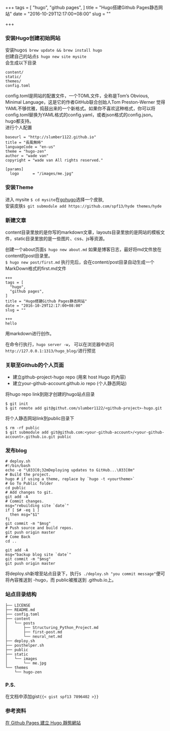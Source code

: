 +++
tags = [
  "hugo",
  "github pages",
]
title = "Hugo搭建Github Pages静态网站"
date = "2016-10-29T12:17:00+08:00"
slug = ""

+++
### 安装Hugo创建初始网站
安装hugo`$ brew update && brew install hugo`   
创建自己的站点`$ hugo new site mysite`   
会生成以下目录
```
content/
static/
themes/
config.toml
```
config.toml是网站的配置文件，一个TOML文件，全称是Tom’s Obvious, Minimal Language，这是它的作者GitHub联合创始人Tom Preston-Werner 觉得YAML不够优雅，捣鼓出来的一个新格式。如果你不喜欢这种格式，你可以将config.toml替换为YAML格式的config.yaml，或者json格式的config.json。hugo都支持。   
进行个人配置
```
baseurl = "http://slumber1122.github.io"
title = "長風無時"
languageCode = "en-us"
theme = "hugo-zen"
author = "wade van"
copyright = "wade van All rights reserved."

[params]
  logo      = "/images/me.jpg"
```

### 安装Theme

进入 mysite `$ cd mysite`在[gohugo](http://themes.gohugo.io/)选择一个皮肤,   
安装皮肤`$ git submodule add https://github.com/spf13/hyde themes/hyde`   

### 新建文章

content目录里放的是你写的markdown文章，layouts目录里放的是网站的模板文件，static目录里放的是一些图片、css、js等资源。

创建一个about页面`$ hugo new about.md`
如果是博客日志，最好将md文件放在content的post目录里。   
`$ hugo new post/first.md`
执行完后，会在content/post目录自动生成一个MarkDown格式的first.md文件   
```
+++
tags = [
  "hugo",
  "github pages",
]
title = "Hugo搭建Github Pages静态网站"
date = "2016-10-29T12:17:00+08:00"
slug = ""

+++
hello
```
用markdown进行创作。

在命令行执行，`hugo server -w`， 可以在浏览器中访问` http://127.0.0.1:1313/hugo_blog/`进行预览

### 关联至Github的个人页面
* 建立github-project-hugo repo (用來 host Hugo 的內容)
* 建立your-github-account.github.io repo (个人静态网站)

将hugo repo link到刚才创建的hugo站点目录
```
$ git init
$ git remote add git@githut.com/slumber1122/<github-project>-hugo.git
```
将个人静态网站link到public目录下
```
$ rm -rf public
$ git submodule add git@github.com:<your-github-account>/<your-github-account>.github.io.git public
```

### 发布blog
```
# deploy.sh
#!/bin/bash
echo -e "\033[0;32mDeploying updates to GitHub...\033[0m"
# Build the project.
hugo # if using a theme, replace by `hugo -t <yourtheme>`
# Go To Public folder
cd public
# Add changes to git.
git add -A
# Commit changes.
msg="rebuilding site `date`"
if [ $# -eq 1 ]
  then msg="$1"
fi
git commit -m "$msg"
# Push source and build repos.
git push origin master
# Come Back
cd ..

git add -A
msg="backup blog site `date`"
git commit -m "$msg"
git push origin master
```
将deploy.sh新增至站点目录下，执行`$ ./deploy.sh "you commit message"`便可将內容推送到 <your-github-account>-hugo，而 public被推送到 <your-github-account>.github.io上。

### 站点目录结构
```
├── LICENSE
├── README.md
├── config.toml
├── content
│   └── posts
│       ├── Structuring_Python_Project.md
│       ├── first-post.md
│       └── neural_net.md
├── deploy.sh
├── posthelper.sh
├── public
├── static
│   └── images
│       └── me.jpg
└── themes
    └── hugo-zen
```
### P.S.
在文档中添加gist`{{< gist spf13 7896402 >}}`


### 参考资料
[在 Github Pages 建立 Hugo 靜態網站](http://kaichu.io/2015/07/12/my-first-post/)
